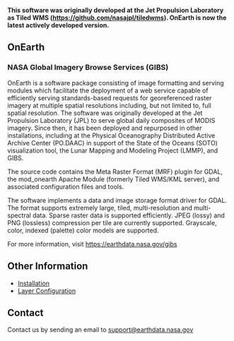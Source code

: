 **This software was originally developed at the Jet Propulsion Laboratory as Tiled WMS (https://github.com/nasajpl/tiledwms).  OnEarth is now the latest actively developed version.**

## OnEarth
### NASA Global Imagery Browse Services (GIBS)

OnEarth is a software package consisting of image formatting and serving modules which facilitate the deployment of a web service capable of efficiently serving standards-based requests for georeferenced raster imagery at multiple spatial resolutions including, but not limited to, full spatial resolution.  The software was originally developed at the Jet Propulsion Laboratory (JPL) to serve global daily composites of MODIS imagery.  Since then, it has been deployed and repurposed in other installations, including at the Physical Oceanography Distributed Active Archive Center (PO.DAAC) in support of the State of the Oceans (SOTO) visualization tool, the Lunar Mapping and Modeling Project (LMMP), and GIBS.

The source code contains the Meta Raster Format (MRF) plugin for GDAL, the mod_onearth Apache Module (formerly Tiled WMS/KML server), and associated configuration files and tools.

The software implements a data and image storage format driver for GDAL. The format supports extremely large, tiled, multi-resolution and multi-spectral data.  Sparse raster data is supported efficiently.  JPEG (lossy) and PNG (lossless) compression per tile are currently supported. Grayscale, color, indexed (palette) color models are supported.

For more information, visit https://earthdata.nasa.gov/gibs

## Other Information

* [Installation](doc/installation.md)
* [Layer Configuration](doc/configuration.md)

## Contact

Contact us by sending an email to
[support@earthdata.nasa.gov](mailto:support@earthdata.nasa.gov)
